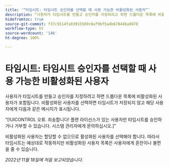```yaml
---
title: '“타임시트: 타임시트 승인자를 선택할 때 사용 가능한 비활성화된 사용자”'
description: “사용자가 타임시트를 만들고 승인자를 지정하려고 하면 드롭다운 목록에 비활성화된 사용자가 포함됩니다. 비활성화된 사용자를 선택하면 타임시트가 저장되지 않고 해당 사용자에게 오류 메시지가 표시됩니다.”
hidefromtoc: true
source-git-commit: f37c5514fa93915589c8af9bf5a4b678446a8078
workflow-type: ht
source-wordcount: '146'
ht-degree: 100%

---
```



# 타임시트: 타임시트 승인자를 선택할 때 사용 가능한 비활성화된 사용자

사용자가 타임시트를 만들고 승인자를 지정하려고 하면 드롭다운 목록에 비활성화된 사용자가 포함됩니다. 비활성화된 사용자를 선택하면 타임시트가 저장되지 않고 해당 사용자에게 다음과 같은 메시지가 표시됩니다.

“[!UICONTROL 오류. 죄송합니다! 플랜 라이선스가 있는 사용자만 타임시트를 승인하거나 거부할 수 있습니다. 시스템 관리자에게 문의하십시오.]”

비활성화된 사용자는 할당할 수 없으므로 활성화된 사용자를 선택해야 합니다. 따라서 타임시트는 예상대로 작동하지만 비활성화된 사용자 목록은 사용자에게 혼란이나 불편을 줄 수 있습니다.

_2022년 11월 18일에 처음 보고되었습니다._


